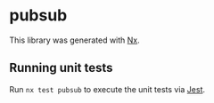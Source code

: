 # pubsub

This library was generated with [Nx](https://nx.dev).

## Running unit tests

Run `nx test pubsub` to execute the unit tests via [Jest](https://jestjs.io).
